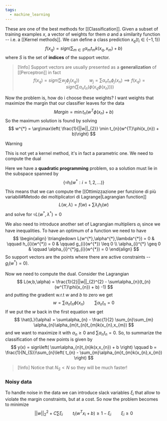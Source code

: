 ```yaml
---
tags:
  - machine_learning
---
```

These are one of the best methods for [[Classification]]. Given a subset of training examples $x$, a vector of weights for them $a$ and a similarity function -- i.e. a [[Kernel methods]]. We can define a class prediction $x_{q} (t_{i}\in \{ -1,1 \})$ 
$$
f(x_{q}) = sign\left( \sum_{m \in S}\alpha_{m}t_{m}k(x_{q},x_{m}) + b \right)
$$
where $S$ is the set of **indices** of the support vector. 

>[!info]
>Support vectors are usually presented as a **generalization** of [[Perceptron]] in fact
>$$
> f(x_{q}) = sign \left( \sum w_{j}\phi_{j}(x_{q}) \right) \qquad w_{j} = \sum \alpha_{n}t_{n}\phi_{j}(x_{n}) \implies f(x_{q}) = sign\left( \sum \alpha_{n}t_n(\phi(x_{q}\phi(x_{n}))) \right) 
>$$

Now the problem is, how do i choose these weights? I want weights that maximize the margin that our classifier leaves for the data
$$
Margin =\min t_{n}(w^{T}\phi(x_{n}) + b)
$$
So the maximum solution is found by solving
$$
w^{*} = \arg\max\left( \frac{1}{||w||_{2}}  \min t_{n}(w^{T}\phi(x_{n}) + b)\right)
$$

>[!warning]
>This is not yet a kernel method, it's in fact a parametric one. We need to compute the dual

Here we have a **quadratic programming** problem, so a solution must lie in the subspace spanned by
$$
\{ \triangledown h_{i}(w^{*} : i = 1,2,\dots) \}
$$
This means that we can compute the [[Ottimizzazione per funzione di più variabili#Metodo dei moltiplicatori di Lagrange|Lagrangian function]] 
$$
L(w,\lambda) = f(w) + \sum\lambda_{i}h_{i}(w)
$$
and solve for $\triangledown L(w^{*},\lambda^{*}) = 0$

We also need to introduce another set of Lagrangian multipliers $\alpha_{i}$ since we have inequalities. To have an optimum of a function we need to have
$$
\begin{align}
\triangledown L(w^{*},\alpha^{*},\lambda^{*}) = 0  & \qquad h_{i}(w^{*}) = 0  & \qquad g_{i}(w^{*}) \leq 0 \\
\alpha_{i}^{*} \geq 0  & \qquad \alpha_{i}^{*}g_{i}(w^{*}) = 0
\end{align}
$$
So support vectors are the points where there are active constraints -- $g_{i}(w^{*}) = 0)$.

Now we need to compute the dual. Consider the Lagrangian
$$
L(w,b,\alpha) = \frac{1}{2}||w||_{2}^{2} - \sum\alpha_{n}(t_{n}(w^{T}\phi(x_{n}) + b) -1)
$$
and putting the gradient w.r.t $w$ and $b$ to zero we get
$$
w = \sum\alpha_{n}t_{n}\phi(x_{n}) \qquad \sum \alpha_{n}t_{n} = 0
$$
If we put the $w$ back in the first equation we get 
$$
\hat{L}(\alpha) = \sum\alpha_{n} - \frac{1}{2} \sum_{n}\sum_{m} \alpha_{n}\alpha_{m}t_{n}t_{m}k(x_{n},x_{m})
$$
and we want to maximize it with $\alpha_{n} \geq 0$ and $\sum\alpha_{n}t_{n} = 0$. So, to summarize the classification of the new points is given by
$$
y(x) = sign\left( \sum\alpha_{n}t_{n}k(x,x_{n}) + b \right) \qquad b = \frac{1}{N_{S}}\sum_{n}\left( t_{n} - \sum_{m}\alpha_{m}t_{m}k(x_{n},x_{m}) \right)
$$
>[!info]
>Notice that $N_{S} < N$ so they will be much faster!
### Noisy data

To handle noise in the data we can introduce slack variables $\xi_{i}$ that allow to violate the margin constraints, but at a cost. So now the problem becomes to minimize
$$
||w||_{2}^{2} + C\sum\xi_{i} \qquad t_{i}(w^{T}x_{i} + b) \geq 1 -\xi_{i} \qquad \xi_{i} \geq 0
$$